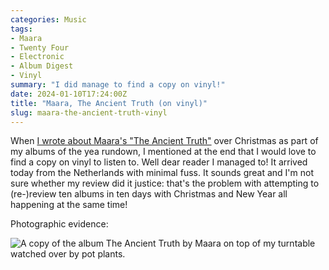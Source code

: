```yaml
---
categories: Music
tags:
- Maara
- Twenty Four
- Electronic
- Album Digest
- Vinyl
summary: "I did manage to find a copy on vinyl!"
date: 2024-01-10T17:24:00Z
title: "Maara, The Ancient Truth (on vinyl)"
slug: maara-the-ancient-truth-vinyl
---
```

When [I wrote about Maara's "The Ancient Truth"](/2023-albums-07-maara-ancient-truth) over Christmas as part of my albums of the yea rundown, I mentioned at the end that I would love to find a copy on vinyl to listen to. Well dear reader I managed to! It arrived today from the Netherlands with minimal fuss. It sounds great and I'm not sure whether my review did it justice: that's the problem with attempting to (re-)review ten albums in ten days with Christmas and New Year all happening at the same time!

Photographic evidence:

![A copy of the album The Ancient Truth by Maara on top of my turntable watched over by pot plants.](/assets/images/2024/maara-ancient-truth-vinyl.jpeg)